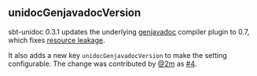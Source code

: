
## unidocGenjavadocVersion

sbt-unidoc 0.3.1 updates the underlying [genjavadoc][1] compiler plugin to 0.7, which fixes [resource leakage][37].

It also adds a new key `unidocGenjavadocVersion` to make the setting configurable. The change was contributed by [@2m][2m] as [#4][4].

  [1]: https://github.com/typesafehub/genjavadoc
  [2m]: https://github.com/2m
  [4]: https://github.com/sbt/sbt-unidoc/pull/4
  [37]: https://github.com/typesafehub/genjavadoc/pull/37

